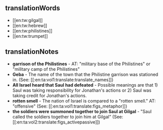 ## translationWords

* [[en:tw:gilgal]]
* [[en:tw:hebrew]]
* [[en:tw:philistines]]
* [[en:tw:trumpet]]

## translationNotes

* **garrison of the Philistines** - AT: "military base of the Philistines" or "military camp of the Philistines"
* **Geba** - The name of the town that the Philistine garrison was stationed in. (See: [[:en:ta:vol1:translate:translate_names]])
* **All Israel heard that Saul had defeated** - Possible meanings are that 1) Saul was taking responsibility for Jonathan's actions or 2) Saul was taking credit for Jonathan's actions.
* **rotten smell** - The nation of Israel is compared to a "rotten smell." AT: "offensive" (See: [[:en:ta:vol1:translate:figs_metaphor]])
* **the soldiers were summoned together to join Saul at Gilgal** - "Saul called the soldiers together to join him at Gilgal" (See: [[:en:ta:vol2:translate:figs_activepassive]])
